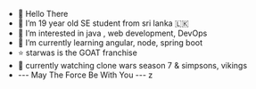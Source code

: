 - 👋 Hello There
- 💙 I’m 19 year old SE student from sri lanka 🇱🇰
- 👀 I’m interested in java , web development, DevOps
- 🌱 I’m currently learning angular, node, spring boot
- ⭐ starwas is the GOAT franchise
- 🎥 currently watching clone wars season 7 & simpsons, vikings
- ---  May The Force Be With You ---
z

